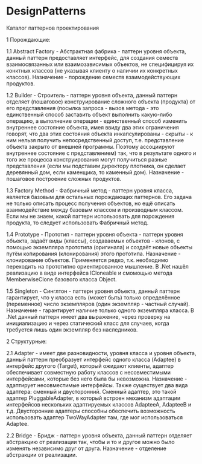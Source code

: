 # DesignPatterns

Каталог паттернов проектирования

1 Порождающие:

1.1 Abstract Factory - Абстрактная фабрика - паттерн уровня объекта, данный паттерн предоставляет интерфейс, для создания семеств взаимосвязанных или взаимозависимых объектов, не специфицируя их конктных классов (не указывая клиенту о наличии их конкретных классов). Назначение - порождение семеств взаимодействующих продуктов.

1.2 Builder - Строитель - паттерн уровня объекта, данный паттерн отделяет (пошаговое) конструирование сложного объекта (продукта) от его представления (посылка запроса - вызов метода - это единственный способ заставить объект выполнить какую-либо операцию, а выполнение операции - единственный способ изменить внутреннее состояние объекта, имея ввиду два этих ограничения говорят, что два этих состояния объекта инкапсулированы - скрыты - к ним нельзя получить непосредственный доступ, т.е. представление объекта закрыто от внешней программы. Поэтому ассоциируют внутреннее состояние с представлением) так, что в результате одного и того же процесса конструирования могут получиться разные представления (если мы подставим директору плотника, он сделает деревянный дом, если каменщика, то каменный дом). Назначение - пошаговое построение сложных продуктов.

1.3 Factory Method - Фабричный метод - паттерн уровня класса, является базовым для остальных порождающих паттернов. Его задача не только описать процесс получения объектов, но ещё описать взаимодействие между базовым классом и производным классом. Если мы не знаем, какой паттерн использовать для порождения продукта, то следует использовать Фабричный метод.

1.4 Prototype - Прототип - паттерн уровня объекта - паттерн уровня объекта, задаёт виды (классы), создаваемых объектов - клонов, с помощью экземпляра прототипа (оригинала) и создаёт новые объекты путём копирования (клонирования) этого прототипа. Назначение - клонирование объектов. Применяется редко, т.к. необходимо переходить на прототипно ориентированное мышление. В .Net нашёл реализацию в виде интерфейса ICloneable и смомощью метода MemberwiseClone базового класса Object.

1.5 Singleton - Синглтон - паттерн уровня объекта, данный паттерн гарантирует, что у класса есть (может быть) только определённое (переменное) число экземпляров (один экземпляр - частный случай). Назначение - гарантирует наличие только одного экземпляра класса. В .Net данный паттерн имеет два выражение, через проверку на инициализацию и через статический класс для случаев, когда требуется лишь один экземпляр без наследников.

2 Структурные:

2.1 Adapter - имеет две разновидности, уровня класса и уровня объекта, данный паттерн преобразует интерфейс одного класса (Adaptee) в интерфейс другого (Target), который ожидают клиенты, адаптер обеспечивает совместную работу классов с несовместимыми интерфейсами, которые без него была бы невозможна. Назначение - адаптирует несовместимые интерфейсы. Также существует два вида адаптера: сменный и двусторонний. Сменный адаптер, это такой адаптер PluggableAdapter, в который встроен механизм адаптации интерфейсов нескольких адаптируемых классов AdapteeA, AdapteeB и т.д. Двусторонние адаптеры способны обеспечить возможность использовать адаптер TwoWayAdapter там, где мог использоваться Adaptee.

2.2 Bridge - Бридж - паттерн уровня объекта, данный паттерн отделяет абстракцию от реализации так, чтобы и то и другое можно было изменять независимо друг от друга. Назначение - отделение абстракции от реализации.